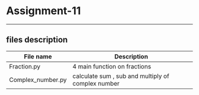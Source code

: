 # Assignment-11
---
## files description

| File name | Description |
|--- | --- |
| Fraction.py | 4 main function on fractions |
| Complex_number.py | calculate sum , sub and multiply of complex number |
